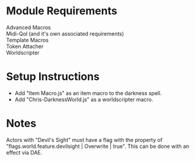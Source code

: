 # Module Requirements  
Advanced Macros  
Midi-Qol (and it's own associated requirements)  
Template Macros  
Token Attacher  
Worldscripter  
# Setup Instructions  
- Add "Item Macro.js" as an item macro to the darkness spell.  
- Add "Chris-DarknessWorld.js" as a worldscripter macro.  
# Notes  
Actors with "Devil's Sight" must have a flag with the property of "flags.world.feature.devilsight | Overwrite | true".  This can be done with an effect via DAE.